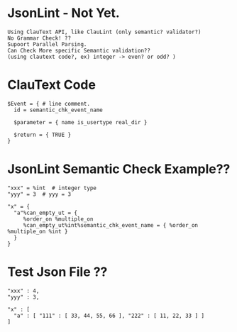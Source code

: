 # JsonLint - Not Yet.
    Using ClauText API, like ClauLint (only semantic? validator?)
    No Grammar Check! ??
    Supoort Parallel Parsing.
    Can Check More specific Semantic validation??
    (using clautext code?, ex) integer -> even? or odd? )
    
# ClauText Code
    $Event = { # line comment.
      id = semantic_chk_event_name
      
      $parameter = { name is_usertype real_dir }
      
      $return = { TRUE }
    }
# JsonLint Semantic Check Example??
    
    "xxx" = %int  # integer type
    "yyy" = 3  # yyy = 3

    "x" = { 
      "a"%can_empty_ut = { 
         %order_on %multiple_on
         %can_empty_ut%int%semantic_chk_event_name = { %order_on  %multiple_on %int } 
      }  
    }
    
 # Test Json File ??
    "xxx" : 4,
    "yyy" : 3,
    
    "x" : [
      "a" : [ "111" : [ 33, 44, 55, 66 ], "222" : [ 11, 22, 33 ] ]
    ]

